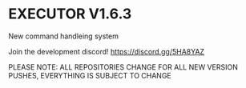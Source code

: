 # EXECUTOR V1.6.3
New command handleing system



Join the development discord! https://discord.gg/5HA8YAZ

PLEASE NOTE: ALL REPOSITORIES CHANGE FOR ALL NEW VERSION PUSHES, EVERYTHING IS SUBJECT TO CHANGE
